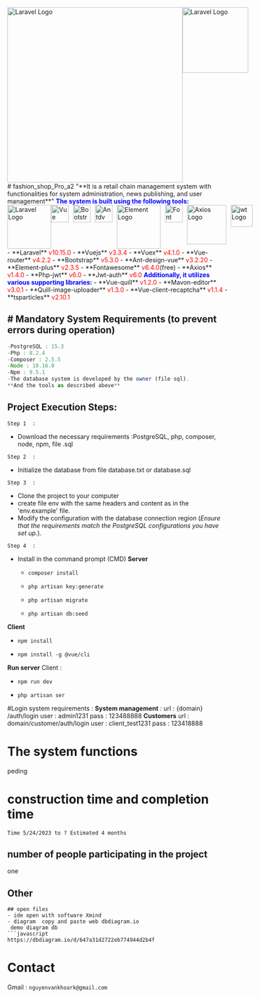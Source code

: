 <div  style="display:flex">
<a href="https://laravel.com" target="_blank"><img src="https://raw.githubusercontent.com/laravel/art/master/logo-lockup/5%20SVG/2%20CMYK/1%20Full%20Color/laravel-logolockup-cmyk-red.svg" width="400rem" alt="Laravel Logo"></a>
<a href="https://laravel.com" target="_blank"><img src="https://www.svgrepo.com/show/303494/vue-9-logo.svg" width="150rem" alt="Laravel Logo"></a>
</div>
 # fashion_shop_Pro_a2
 "**It is a retail chain management system with functionalities for system administration, news publishing, and user management**"
 <strong style="color:blue">The system is built using the following tools:</strong>
 <div style="display:flex" >
 <img src="https://raw.githubusercontent.com/laravel/art/master/logo-lockup/5%20SVG/2%20CMYK/1%20Full%20Color/laravel-logolockup-cmyk-red.svg" width="100rem" alt="Laravel Logo">
<img src="https://www.svgrepo.com/show/303494/vue-9-logo.svg" width="40rem" alt="Vue Logo">
<img src="https://getbootstrap.com/docs/5.3/assets/brand/bootstrap-logo.svg" width="40rem" alt="Bootstrap Logo" style="margin-left:10px">
<img src="https://next.antdv.com/assets/logo.1ef800a8.svg" width="40rem" alt="Antdv Logo" style="margin-left:10px">
<img src="https://element-plus.org/images/element-plus-logo.svg" width="100rem" alt="Element Logo" style="margin-left:10px">
<img src="https://upload.wikimedia.org/wikipedia/commons/thumb/5/5f/Font_Awesome_logomark_blue.svg/1200px-Font_Awesome_logomark_blue.svg.png" width="40rem" alt="Font Awesome Logo" style="margin-left:10px">
<img src="https://camo.githubusercontent.com/272811d860f3fab0dd8ff0690e2ca36afbf0c96ad44100b8d42dfdce8511679b/68747470733a2f2f6178696f732d687474702e636f6d2f6173736574732f6c6f676f2e737667" width="90rem" alt="Axios Logo" style="margin-left:10px">
<img src="https://jwt.io/img/pic_logo.svg" width="50rem" alt="jwt Logo" style="margin-left:10px">

 </div>
 -  **Laravel**  <span style="color:red">v10.15.0</span>
 - **Vuejs**  <span style="color:red">v3.3.4</span>
 - **Vuex**  <span style="color:red">v4.1.0</span>
 - **Vue-router**  <span style="color:red">v4.2.2</span>
 - **Bootstrap**  <span style="color:red">v5.3.0</span>
 - **Ant-design-vue**  <span style="color:red">v3.2.20</span>
 - **Element-plus**  <span style="color:red">v2.3.5</span>
 - **Fontawesome**  <span style="color:red">v6.4.0</span>(free)
 - **Axios**  <span style="color:red">v1.4.0</span>
 - **Php-jwt**  <span style="color:red">v6.0</span>
 - **Jwt-auth**  <span style="color:red">v6.0</span>
 <strong style="color:blue">Additionally, it utilizes various supporting libraries:</strong>
 -  **Vue-quill**  <span style="color:red">v1.2.0</span>
 -  **Mavon-editor**  <span style="color:red">v3.0.1</span>
 -  **Quill-image-uploader**  <span style="color:red">v1.3.0</span>
 -  **Vue-client-recaptcha**  <span style="color:red">v1.1.4</span>
 -  **tsparticles**  <span style="color:red">v2.10.1</span>

## # Mandatory System Requirements (to prevent errors during operation)
 ```javascript
-PostgreSQL : 15.3
-Php : 8.2.4
-Composer : 2.5.5
-Node : 18.16.0
-Npm : 9.5.1
-The database system is developed by the owner (file sql).
**And the tools as described above**
 ```
## Project Execution Steps:
```Step 1  :```
<span>
- Download the necessary requirements :PostgreSQL, php, composer, node, npm, file .sql
</span>

```Step 2  :```
- Initialize the database from file database.txt or database.sql

```Step 3  :```
- Clone the project to your computer
- create file env with the same headers and content as in the 'env.example' file.
- Modify the configuration with the database connection region (*Ensure that the requirements match the PostgreSQL configurations you have set up.*).

```Step 4  :```
- Install in the command prompt (CMD)
**Server**
	- ```composer install```
	
	- ```php artisan key:generate```
	
	- ```php artisan migrate```
	
	- ```php artisan db:seed```
	
**Client**
- ```npm install```

- ```npm install -g @vue/cli```
	
**Run server**
Client : 
- ```npm run dev```

- ```php artisan ser```

#Login system requirements :
**System management** : 
url  : {domain} /auth/login
user : admin1231
pass : 123488888
**Customers**
url  : domain/customer/auth/login
user : client_test1231
pass : 123418888
# The system functions 
peding
# construction time and completion time
```time
Time 5/24/2023 to ? Estimated 4 months
``` 
## number of people participating in the project
 one
## Other
 ```
 ## open files
 - ide open with software Xmind
 - diagram  copy and paste web dbdiagram.io
  demo diagram db
 ```javascript
https://dbdiagram.io/d/647a31d2722eb774944d2b4f
```
# Contact
Gmail : ```nguyenvankhoark@gmail.com```
